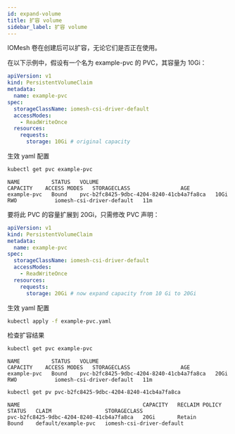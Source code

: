```yaml
---
id: expand-volume
title: 扩容 volume
sidebar_label: 扩容 volume
---
```


IOMesh 卷在创建后可以扩容，无论它们是否正在使用。

在以下示例中，假设有一个名为 example-pvc 的 PVC，其容量为 10Gi：

```yaml
apiVersion: v1
kind: PersistentVolumeClaim
metadata:
  name: example-pvc
spec:
  storageClassName: iomesh-csi-driver-default
  accessModes:
    - ReadWriteOnce
  resources:
    requests:
      storage: 10Gi # original capacity
```

生效 yaml 配置

```bash
kubectl get pvc example-pvc
```

```output
NAME          STATUS   VOLUME                                     CAPACITY    ACCESS MODES   STORAGECLASS                AGE
example-pvc   Bound    pvc-b2fc8425-9dbc-4204-8240-41cb4a7fa8ca   10Gi        RWO            iomesh-csi-driver-default   11m
```

要将此 PVC 的容量扩展到 20Gi，只需修改 PVC 声明：

```yaml
apiVersion: v1
kind: PersistentVolumeClaim
metadata:
  name: example-pvc
spec:
  storageClassName: iomesh-csi-driver-default
  accessModes:
    - ReadWriteOnce
  resources:
    requests:
      storage: 20Gi # now expand capacity from 10 Gi to 20Gi
```

生效 yaml 配置

```bash
kubectl apply -f example-pvc.yaml
```

检查扩容结果

```bash
kubectl get pvc example-pvc
```

```output
NAME          STATUS   VOLUME                                     CAPACITY    ACCESS MODES   STORAGECLASS                AGE
example-pvc   Bound    pvc-b2fc8425-9dbc-4204-8240-41cb4a7fa8ca   20Gi        RWO            iomesh-csi-driver-default   11m
```

```bash
kubectl get pv pvc-b2fc8425-9dbc-4204-8240-41cb4a7fa8ca
```

```output
NAME                                       CAPACITY   RECLAIM POLICY   STATUS   CLAIM                 STORAGECLASS
pvc-b2fc8425-9dbc-4204-8240-41cb4a7fa8ca   20Gi       Retain           Bound    default/example-pvc   iomesh-csi-driver-default
```
